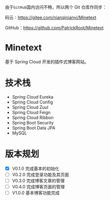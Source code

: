 
由于`GitHub`国内访问不畅，所以两个 Git 仓库作同步：

码云：https://gitee.com/nianqinianyi/Minetext

GitHub：https://github.com/PatrickRoot/Minetext

# Minetext
基于 Spring Cloud 开发的插件式博客网站。

# 技术栈
- Spring Cloud Eureka
- Spring Cloud Config
- Spring Cloud Zuul
- Spring Cloud Feign
- Spring Cloud Ribbon
- Spring Boot Security
- Spring Boot Data JPA
- MySQL

# 版本规划

- [X] V0.1.0 完成基本的初始化
- [ ] V0.2.0 完成登录功能及其页面
- [ ] V0.3.0 完成博客文章的管理
- [ ] V0.4.0 完成博客页面的管理
- [ ] V1.0.0 基本博客功能完成